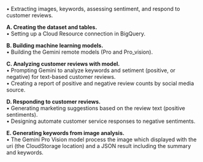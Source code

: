 • Extracting images, keywords, assessing sentiment, and respond to customer reviews.

**A. Creating the dataset and tables.**\
• Setting up a Cloud Resource connection in BigQuery.

**B. Building machine learning models.**\
• Building the Gemini remote models (Pro and Pro_vision).

**C. Analyzing customer reviews with model.**\
• Prompting Gemini to analyze keywords and setiment (positive, or negative) for text-based customer reviews.\
• Creating a report of positive and negative review counts by social media source.

**D. Responding to customer reviews.**\
• Generating marketing suggestions based on the review text (positive sentiments).\
• Designing automate customer service responses to negative sentiments.

**E.	Generating keywords from image analysis.**\
•	The Gemini Pro Vision model process the image which displayed with the uri (the CloudStorage location) and a JSON result including the summary and keywords.
